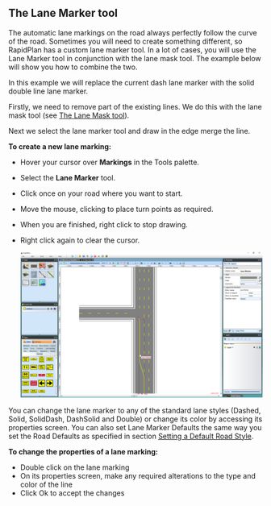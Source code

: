 ## The Lane Marker tool

The automatic lane markings on the road always perfectly follow the curve of the road. Sometimes you will need to create something different, so RapidPlan has a custom lane marker tool. In a lot of cases, you will use the Lane Marker tool in conjunction with the lane mask tool. The example below will show you how to combine the two.

In this example we will replace the current dash lane marker with the solid double line lane marker.

Firstly, we need to remove part of the existing lines. We do this with the lane mask tool (see [The Lane Mask tool](./7.2.1%20The%20Lane%20Mask%20tool.md)).

Next we select the lane marker tool and draw in the edge merge the line.

**To create a new lane marking:**

- Hover your cursor over **Markings** in the Tools palette.
- Select the **Lane Marker** tool.
- Click once on your road where you want to start.
- Move the mouse, clicking to place turn points as required.
- When you are finished, right click to stop drawing.
- Right click again to clear the cursor.

  ![Using_a_Lane_Marker](./assets/Using_a_Lane_Marker.png)

You can change the lane marker to any of the standard lane styles (Dashed, Solid, SolidDash, DashSolid and Double) or change its color by accessing its properties screen. You can also set Lane Marker Defaults the same way you set the Road Defaults as specified in section [Setting a Default Road Style](../6.%20The%20Road%20Tool/6.3.6%20Setting%20a%20Default%20Road%20Style{.page-break-before}.md).

**To change the properties of a lane marking:**

- Double click on the lane marking
- On its properties screen, make any required alterations to the type and color of the line
- Click Ok to accept the changes
